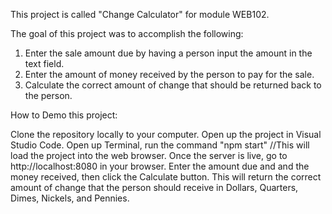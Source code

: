 This project is called "Change Calculator" for module WEB102.

The goal of this project was to accomplish the following:

1. Enter the sale amount due by having a person input the amount in the text field.
2. Enter the amount of money received by the person to pay for the sale.
3. Calculate the correct amount of change that should be returned back to the person.

How to Demo this project:

Clone the repository locally to your computer. Open up the project in Visual Studio Code. Open up Terminal, run the command "npm start" //This will load the project into the web browser. Once the server is live, go to http://localhost:8080 in your browser. Enter the amount due and and the money received, then click the Calculate button. This will return the correct amount of change that the person should receive in Dollars, Quarters, Dimes, Nickels, and Pennies.
